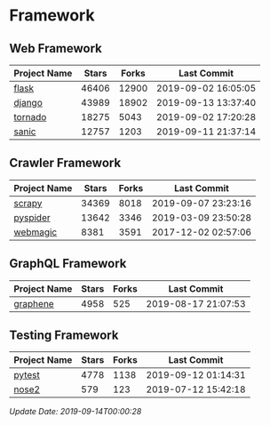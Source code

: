 # Framework

## Web Framework

| Project Name | Stars | Forks | Last Commit |
| ------------ | ----- | ----- | ----------- |
| [flask](https://github.com/pallets/flask) | 46406 | 12900 | 2019-09-02 16:05:05 |
| [django](https://github.com/django/django) | 43989 | 18902 | 2019-09-13 13:37:40 |
| [tornado](https://github.com/tornadoweb/tornado) | 18275 | 5043 | 2019-09-02 17:20:28 |
| [sanic](https://github.com/huge-success/sanic) | 12757 | 1203 | 2019-09-11 21:37:14 |

## Crawler Framework

| Project Name | Stars | Forks | Last Commit |
| ------------ | ----- | ----- | ----------- |
| [scrapy](https://github.com/scrapy/scrapy) | 34369 | 8018 | 2019-09-07 23:23:16 |
| [pyspider](https://github.com/binux/pyspider) | 13642 | 3346 | 2019-03-09 23:50:28 |
| [webmagic](https://github.com/code4craft/webmagic) | 8381 | 3591 | 2017-12-02 02:57:06 |

## GraphQL Framework

| Project Name | Stars | Forks | Last Commit |
| ------------ | ----- | ----- | ----------- |
| [graphene](https://github.com/graphql-python/graphene) | 4958 | 525 | 2019-08-17 21:07:53 |

## Testing Framework

| Project Name | Stars | Forks | Last Commit |
| ------------ | ----- | ----- | ----------- |
| [pytest](https://github.com/pytest-dev/pytest) | 4778 | 1138 | 2019-09-12 01:14:31 |
| [nose2](https://github.com/nose-devs/nose2) | 579 | 123 | 2019-07-12 15:42:18 |

*Update Date: 2019-09-14T00:00:28*